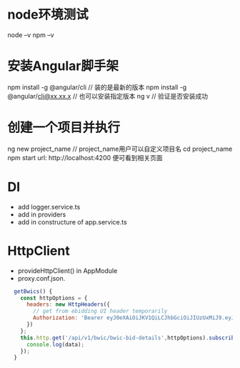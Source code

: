 # node环境测试​
  node –v​
  npm –v​
​
# 安装Angular脚手架​
npm install -g @angular/cli  // 装的是最新的版本​
npm install -g @angular/cli@xx.xx.x // 也可以安装指定版本​
ng v  // 验证是否安装成功​

# 创建一个项目并执行​

ng new project_name  // project_name用户可以自定义项目名​
cd project_name​
npm start​
url: http://localhost:4200 便可看到相关页面

# DI
- add logger.service.ts
- add in providers
- add in constructure of app.service.ts


# HttpClient
- provideHttpClient()  in AppModule
- proxy.conf.json.
```javascript
  getBwics() {
    const httpOptions = {
      headers: new HttpHeaders({
        // get from ebidding UI header temporarily
        Authorization: 'Bearer eyJ0eXAiOiJKV1QiLCJhbGciOiJIUzUxMiJ9.eyJyb2xlIjoiVFJBREVSIiwibmFtZSI6IjEyMzQ1NiIsImV4cCI6MTY4NzQ5MTE0OCwidXNlcklkIjoidGVzdC10cmFkZXIifQ.qpXvzorU0gJ5LYhu4VQj4ZWNj9ktQI3Naexc_-ap1EfpFW-1onkezdOWAJAA08XSkSVL8IVNM4DNQUJsibuZSQ'
      })
    };
    this.http.get('/api/v1/bwic/bwic-bid-details',httpOptions).subscribe(data => {
      console.log(data);
    });
  }
```
